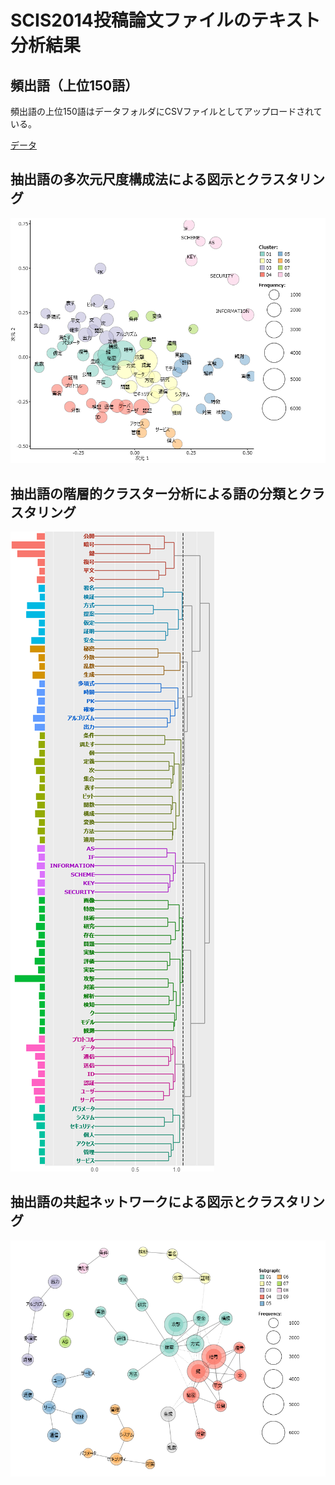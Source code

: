SCIS2014投稿論文ファイルのテキスト分析結果
====

## 頻出語（上位150語）
頻出語の上位150語はデータフォルダにCSVファイルとしてアップロードされている。

[データ](/data/scis2014_extracted150.csv)

## 抽出語の多次元尺度構成法による図示とクラスタリング
![MDS](/data/scis2014_MDS.png)

## 抽出語の階層的クラスター分析による語の分類とクラスタリング
![HCA](/data/scis2014_HCA.png)

## 抽出語の共起ネットワークによる図示とクラスタリング
![CON](/data/scis2014_CON.png)
